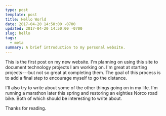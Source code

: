 ```yaml
---
type: post
template: post
title: Hello World
date: 2017-04-20 14:50:00 -0700
updated: 2017-04-20 14:50:00 -0700
slug: hello
tags:
  - meta
summary: A brief introduction to my personal website.
---
```


This is the first post on my new website. I'm planning on using this
site to document technology projects I am working on. I'm great at
starting projects---but not so great at completing them. The goal of
this process is to add a final step to encourage myself to go the
distance.

I'll also try to write about some of the other things going on in my
life. I'm running a marathon later this spring and restoring an
eighties Norco road bike. Both of which should be interesting to write
about.

Thanks for reading.
